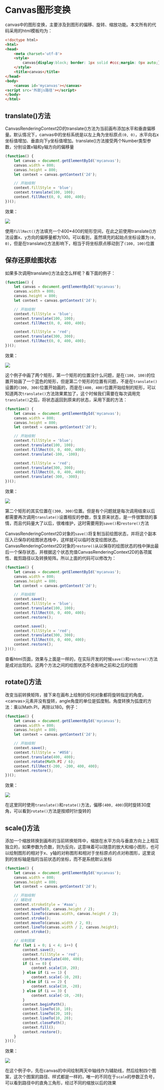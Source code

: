# Canvas图形变换
canvas中的图形变换，主要涉及到图形的偏移、旋转、缩放功能。本文所有的代码采用的html模板均为：
```html
<!doctype html>
<html>
<head>
	<meta charset='utf-8'>
	<style>
		canvas{display:block; border: 1px solid #ccc;margin: 0px auto;}
	</style>
	<title>canvas</title>
</head>
<body>
	<canvas id='mycanvas'></canvas>
<script src='外部js路径'></script>
</body>
</html>
```

## translate()方法
CanvasRenderingContext2D的translate()方法为当前画布添加水平和垂直偏移量。默认情况下，canvas中的坐标系统是以左上角为坐标原点`(0, 0)`，水平向右x坐标值增加、垂直向下y坐标值增加。translate()方法接受两个Number类型参数，分别设置x轴和y轴方向的偏移量

```javascript
(function() {
	let canvas = document.getElementById('mycanvas');
	canvas.width = 800;
	canvas.height = 800;
	let context = canvas.getContext('2d');

	// 开始绘制
	context.fillStyle = 'blue';
	context.translate(100, 100);
	context.fillRect(0, 0, 400, 400);
})();
```

效果：

![](./images/00016.png)

使用`fillRect()`方法填充一个400*400的矩形空间，在此之前使用translate()方法设置x、y方向的偏移量都为100。可以看到，虽然填充的起始点坐标设置为`(0, 0)`，但是在translate()方法影响下，相当于将坐标原点移动到了`(100, 100)`位置

## 保存还原绘图状态
如果多次调用translate()方法会怎么样呢？看下面的例子：
```javascript
(function() {
	let canvas = document.getElementById('mycanvas');
	canvas.width = 800;
	canvas.height = 800;
	let context = canvas.getContext('2d');

	// 开始绘制
	context.fillStyle = 'blue';
	context.translate(100, 100);
	context.fillRect(0, 0, 400, 400);

	context.fillStyle = 'red';
	context.translate(300, 300);
	context.fillRect(0, 0, 400, 400);
})();
```

效果：

![](./images/00017.png)

这个例子中画了两个矩形，第一个矩形的位置没什么问题，是在`(100, 100)`的位置开始画了一个蓝色的矩形，但是第二个矩形的位置有问题，不是在`translate()`设置的`(300, 300)`位置开始画的，而是在`(400, 400)`位置开始绘制的矩形，可以知道两次`translate()`方法效果累加了，这个时候我们需要在每次调用完`translate()`之后，将状态返回到原来的状态，采用下面的方法：

```javascript
(function() {
	let canvas = document.getElementById('mycanvas');
	canvas.width = 800;
	canvas.height = 800;
	let context = canvas.getContext('2d');

	// 开始绘制
	context.fillStyle = 'blue';
	context.translate(100, 100);
	context.fillRect(0, 0, 400, 400);
	context.translate(-100, -100);

	context.fillStyle = 'red';
	context.translate(300, 300);
	context.fillRect(0, 0, 400, 400);
	context.translate(-300, -300);
})();
```

效果：

![](./images/00018.png)

第二个矩形的其实位置在`(300, 300)`位置。但是有个问题就是每次调用结束以后都需要再次调用`translate()`设置相反的参数，恢复原来状态，是一件很繁琐的事情，而且代码量大了以后，很难维护，这时需要用到`save()`和`restore()`方法

CanvasRenderingContext2D对象的`save()`将复制当前绘图状态，并将这个副本压入已保存的绘图状态栈中，这样就可以临时改变绘图状态。 CanvasRenderingContext2D对象的`restore()`从以保存的绘图状态的栈中弹出最后一个保存状态，并根据这个状态充值CanvasRenderingContext2D的各项属性、裁剪路径以及转换矩阵。所以上面的代码可以修改为：
```javascript
(function() {
	let canvas = document.getElementById('mycanvas');
	canvas.width = 800;
	canvas.height = 800;
	let context = canvas.getContext('2d');

	// 开始绘制
	context.save();
	context.fillStyle = 'blue';
	context.translate(100, 100);
	context.fillRect(0, 0, 400, 400);
	context.restore();

	context.save();
	context.fillStyle = 'red';
	context.translate(300, 300);
	context.fillRect(0, 0, 400, 400);
	context.restore();
})();
```

查看html页面，效果与上面是一样的，在实际开发的时候`save()`和`restore()`方法是成对出现的。这两个方法之间的绘图状态不会影响之前和之后的绘图

## rotate()方法
改变当前转换矩阵，接下来在画布上绘制的任何对象都将旋转指定的角度，&lt;canvas&gt;元素并没有旋转，angle角度的单位是弧度制。角度转换为弧度的方法：乘以Math.PI，再除以180。例子：

```javascript
(function() {
	let canvas = document.getElementById('mycanvas');
	canvas.width = 800;
	canvas.height = 800;
	let context = canvas.getContext('2d');

	// 开始绘制
	context.save();
	context.fillStyle = '#058';
	context.translate(400, 400);
	context.rotate(Math.PI / 6);
	context.fillRect(-200, -200, 400, 400);
	context.restore();
})();
```

效果：

![](./images/00019.png)

在这里同时使用`translate()`和`rotate()`方法，偏移`(400, 400)`同时旋转30度角，可以看到`rotate()`方法是按顺时针旋转的

## scale()方法
添加一个缩放转换到画布的当前转换矩阵中，缩放在水平方向与垂直方向上上相互独立的，如果参数为负数，则为反向，这意味着可以随意的放大和缩小图形，也可以绘制图形的相对于x、y轴的对称图形和相对于坐标原点的点对称图形，这里说到的坐标轴是指的当前状态的坐标，而不是系统默认坐标
```javascript
(function() {
	let canvas = document.getElementById('mycanvas');
	canvas.width = 800;
	canvas.height = 800;
	let context = canvas.getContext('2d');

	// 开始绘制
	// 辅助线
	context.strokeStyle = '#aaa';
	context.moveTo(0, canvas.height / 2);
	context.lineTo(canvas.width, canvas.height / 2);
	context.stroke();
	context.moveTo(canvas.width / 2, 0);
	context.lineTo(canvas.width / 2, canvas.height);
	context.stroke();

	// 绘制图案
	for (let i = 0; i < 4; i++) {
		context.save();
		context.fillStyle = 'red';
		context.translate(400, 400);
		if (i == 0) {
			context.scale(10, 20);
		} else if (i == 1) {
			context.scale(-10, 20);
		} else if (i == 2) {
			context.scale(10, -20);
		} else if (i == 3) {
			context.scale(-10, -20);
		}
		context.beginPath();
		context.lineTo(10, 10);
		context.lineTo(20, 10);
		context.lineTo(10, 20);
		context.closePath();
		context.fill();
		context.restore();
	}
})();
```

效果：

![](./images/00020.png)

在这个例子中，先在canvas的中间绘制两天中轴线作为辅助线，然后绘制四个图案，这次个图案的路径、样式都是一样的，唯一的不同在于`scale`的参数正负号，可以看到路径中的直角三角形，经过不同的缩放以后的效果

<canvas id='thisCanvas'></canvas>
<script>
(function () {
	let canvas = document.getElementById('thisCanvas');
	canvas.width = 600;
	canvas.height = 600;
	let context = canvas.getContext('2d');

	context.moveTo(100, 100);
	context.lineTo(500, 500);
	context.stroke();
})();
</script>
